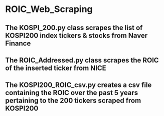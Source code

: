 # ROIC_Web_Scraping

## The KOSPI_200.py class scrapes the list of KOSPI200 index tickers & stocks from Naver Finance
## The ROIC_Addressed.py class scrapes the ROIC of the inserted ticker from NICE
## The KOSPI200_ROIC_csv.py creates a csv file containing the ROIC over the past 5 years pertaining to the 200 tickers scraped from KOSPI200
